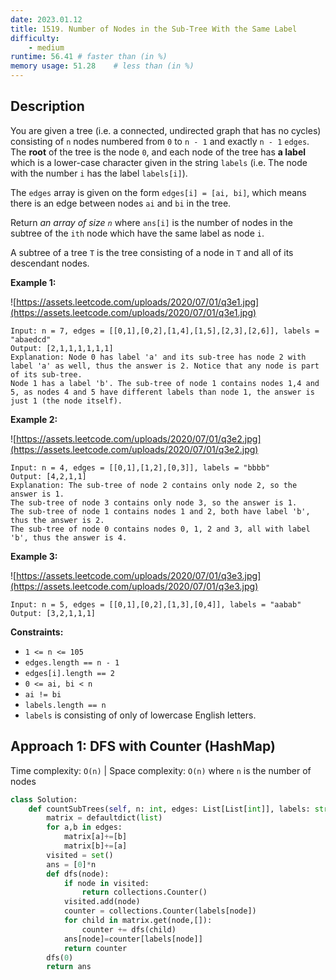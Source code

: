 ```yaml
---
date: 2023.01.12
title: 1519. Number of Nodes in the Sub-Tree With the Same Label
difficulty:
    - medium
runtime: 56.41 # faster than (in %)
memory usage: 51.28    # less than (in %)
---
```

## Description
You are given a tree (i.e. a connected, undirected graph that has no cycles) consisting of `n` nodes numbered from `0` to `n - 1` and exactly `n - 1` `edges`. The **root** of the tree is the node `0`, and each node of the tree has **a label** which is a lower-case character given in the string `labels` (i.e. The node with the number `i` has the label `labels[i]`).

The `edges` array is given on the form `edges[i] = [ai, bi]`, which means there is an edge between nodes `ai` and `bi` in the tree.

Return *an array of size `n`* where `ans[i]` is the number of nodes in the subtree of the `ith` node which have the same label as node `i`.

A subtree of a tree `T` is the tree consisting of a node in `T` and all of its descendant nodes.

**Example 1:**

![https://assets.leetcode.com/uploads/2020/07/01/q3e1.jpg](https://assets.leetcode.com/uploads/2020/07/01/q3e1.jpg)

```
Input: n = 7, edges = [[0,1],[0,2],[1,4],[1,5],[2,3],[2,6]], labels = "abaedcd"
Output: [2,1,1,1,1,1,1]
Explanation: Node 0 has label 'a' and its sub-tree has node 2 with label 'a' as well, thus the answer is 2. Notice that any node is part of its sub-tree.
Node 1 has a label 'b'. The sub-tree of node 1 contains nodes 1,4 and 5, as nodes 4 and 5 have different labels than node 1, the answer is just 1 (the node itself).
```

**Example 2:**

![https://assets.leetcode.com/uploads/2020/07/01/q3e2.jpg](https://assets.leetcode.com/uploads/2020/07/01/q3e2.jpg)

```
Input: n = 4, edges = [[0,1],[1,2],[0,3]], labels = "bbbb"
Output: [4,2,1,1]
Explanation: The sub-tree of node 2 contains only node 2, so the answer is 1.
The sub-tree of node 3 contains only node 3, so the answer is 1.
The sub-tree of node 1 contains nodes 1 and 2, both have label 'b', thus the answer is 2.
The sub-tree of node 0 contains nodes 0, 1, 2 and 3, all with label 'b', thus the answer is 4.
```

**Example 3:**

![https://assets.leetcode.com/uploads/2020/07/01/q3e3.jpg](https://assets.leetcode.com/uploads/2020/07/01/q3e3.jpg)

```
Input: n = 5, edges = [[0,1],[0,2],[1,3],[0,4]], labels = "aabab"
Output: [3,2,1,1,1]
```

**Constraints:**

- `1 <= n <= 105`
- `edges.length == n - 1`
- `edges[i].length == 2`
- `0 <= ai, bi < n`
- `ai != bi`
- `labels.length == n`
- `labels` is consisting of only of lowercase English letters.

## Approach 1: DFS with Counter (HashMap)
Time complexity: `O(n)`    |    Space complexity: `O(n)`
where `n` is the number of nodes

``` python
class Solution:
    def countSubTrees(self, n: int, edges: List[List[int]], labels: str) -> List[int]:
        matrix = defaultdict(list)
        for a,b in edges:
            matrix[a]+=[b]
            matrix[b]+=[a]
        visited = set()
        ans = [0]*n
        def dfs(node):
            if node in visited:
                return collections.Counter()
            visited.add(node)
            counter = collections.Counter(labels[node])
            for child in matrix.get(node,[]):
                counter += dfs(child)
            ans[node]=counter[labels[node]]
            return counter
        dfs(0)
        return ans 
```

